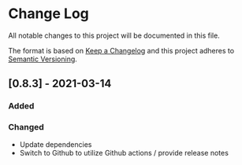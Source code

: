 # Change Log

All notable changes to this project will be documented in this file.

The format is based on [Keep a Changelog](http://keepachangelog.com/)
and this project adheres to [Semantic Versioning](http://semver.org/).

## [0.8.3] - 2021-03-14

### Added

### Changed

- Update dependencies
- Switch to Github to utilize Github actions / provide release notes
